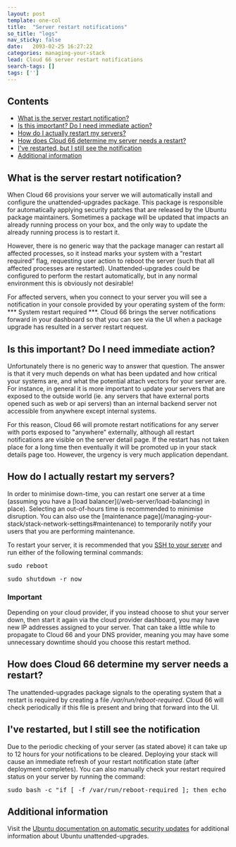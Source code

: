 ```yaml
---
layout: post
template: one-col
title:  "Server restart notifications"
so_title: "logs"
nav_sticky: false
date:   2093-02-25 16:27:22
categories: managing-your-stack
lead: Cloud 66 server restart notifications
search-tags: []
tags: ['']
---
```


<h2>Contents</h2>
<ul class="page-toc">
    <li>
        <a href="#about">What is the server restart notification?</a>
    </li>    
    <li>
        <a href="#importance">Is this important? Do I need immediate action?</a>
    </li>
    <li>
        <a href="#how-to">How do I actually restart my servers?</a>
    </li>
    <li>
        <a href="#how-does-it-work">How does Cloud 66 determine my server needs a restart?</a>
    </li>
    <li>
        <a href="#notification-delay">I've restarted, but I still see the notification</a>
    </li>
    <li>
        <a href="#additional-information">Additional information</a>
    </li>   
</ul>

<h2 id="about">What is the server restart notification?</h2>
When Cloud 66 provisions your server we will automatically install and configure the unattended-upgrades package. This package is responsible for automatically applying security patches that are released by the Ubuntu package maintainers. Sometimes a package will be updated that impacts an already running process on your box, and the only way to update the already running process is to restart it. 

However, there is no generic way that the package manager can restart all affected processes, so it instead marks your system with a “restart required” flag, requesting user action to reboot the server (such that all affected processes are restarted). Unattended-upgrades could be configured to perform the restart automatically, but in any normal environment this is obviously not desirable! 

For affected servers, when you connect to your server you will see a notification in your console provided by your operating system of the form: *** System restart required ***. Cloud 66 brings the server notifications forward in your dashboard so that you can see via the UI when a package upgrade has resulted in a server restart request.

<h2 id="importance">Is this important? Do I need immediate action?</h2>
Unfortunately there is no generic way to answer that question. The answer is that it very much depends on what has been updated and how critical your systems are, and what the potential attach vectors for your server are. For instance, in general it is more important to update your servers that are exposed to the outside world (ie. any servers that have external ports opened such as web or api servers) than an internal backend server not accessible from anywhere except internal systems. 

For this reason, Cloud 66 will promote restart notifications for any server with ports exposed to "anywhere" externally, although all restart notifications are visible on the server detail page. If the restart has not taken place for a long time then eventually it will be promoted up in your stack details page too. However, the urgency is very much application dependant.

<h2 id="how-to">How do I actually restart my servers?</h2>
In order to minimise down-time, you can restart one server at a time (assuming you have a [load balancer](/web-server/load-balancing) in place). Selecting an out-of-hours time is recommended to minimise disruption. You can also use the [maintenance page](/managing-your-stack/stack-network-settings#maintenance) to temporarily notify your users that you are performing maintenance.

To restart your server, it is recommended that you <a href="/managing-your-stack/ssh-to-your-server">SSH to your server</a> and run either of the following terminal commands:

<pre class="terminal">
sudo reboot 
</pre>

<pre class="terminal">
sudo shutdown -r now
</pre>

<div class="notice">
    <h3>Important</h3>
    <p>Depending on your cloud provider, if you instead choose to shut your server down, then start it again via the cloud provider dashboard, you may have new IP addresses assigned to your server. That can take a little while to propagate to Cloud 66 and your DNS provider, meaning you may have some unnecessary downtime should you choose this restart method.</p>
</div>

<h2 id="how-does-it-work">How does Cloud 66 determine my server needs a restart?</h2>
The unattended-upgrades package signals to the operating system that a restart is required by creating a file <i>/var/run/reboot-required</i>. Cloud 66 will check periodically if this file is present and bring that forward into the UI. 

<h2 id="notification-delay">I've restarted, but I still see the notification</h2>
Due to the periodic checking of your server (as stated above) it can take up to 12 hours for your notifications to be cleared. Deploying your stack will cause an immediate refresh of your restart notification state (after deployment completes). You can also manually check your restart required status on your server by running the command:

<pre class="terminal">
sudo bash -c "if [ -f /var/run/reboot-required ]; then echo 'Server is requesting restart'; fi"
</pre>

<h2 id="additional-information">Additional information</h2>
Visit the <a href="https://help.ubuntu.com/community/AutomaticSecurityUpdates">Ubuntu documentation on automatic security updates</a> for additional information about Ubuntu unattended-upgrades.